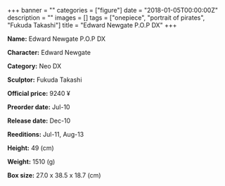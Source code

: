 +++
banner = ""
categories = ["figure"]
date = "2018-01-05T00:00:00Z"
description = ""
images = []
tags = ["onepiece", "portrait of pirates", "Fukuda Takashi"]
title = "Edward Newgate P.O.P DX"
+++

**Name:** Edward Newgate P.O.P DX

**Character:** Edward Newgate

**Category:** Neo DX 

**Sculptor:** Fukuda Takashi

**Official price:** 9240 ¥

**Preorder date:** Jul-10

**Release date:** Dec-10

**Reeditions:** Jul-11, Aug-13

**Height:** 49 (cm)

**Weight:** 1510 (g)

**Box size:** 27.0 x 38.5 x 18.7 (cm)




